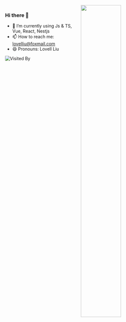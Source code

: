 <img align="right" width="51%" src="https://github-readme-stats.vercel.app/api/top-langs/?username=lovelliu&layout=compact&card_width=395&title_color=247BA0&icon_color=e28905&text_color=999999&bg_color=0,27282200,0000000F&hide_border=true"/>

### Hi there 👋

- 🌱 I’m currently using Js & TS, Vue, React, Nestjs
- 📫 How to reach me: lovelliu@foxmail.com
- 😄 Pronouns: Lovell Liu


![Visited By](https://count.getloli.com/get/@lovelliu?theme=gelbooru)
